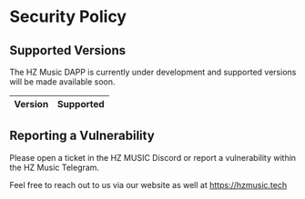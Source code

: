 # Security Policy

## Supported Versions

The HZ Music DAPP is currently under development and supported versions will be made available soon.

| Version | Supported          |
| ------- | ------------------ |


## Reporting a Vulnerability

Please open a ticket in the HZ MUSIC Discord or report a vulnerability within the HZ Music Telegram.

Feel free to reach out to us via our website as well at https://hzmusic.tech
